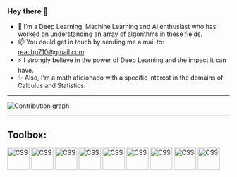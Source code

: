 ### Hey there 👋

<!-- - 🔭 I’m currently a student pursuing my Bachelor's degree. -->
- 🌱 I’m a Deep Learning, Machine Learning and AI enthusiast who has worked on understanding an array of algorithms in these fields.
- 📫 You could get in touch by sending me a mail to: reachp710@gmail.com
- ⚡ I strongly believe in the power of Deep Learning and the impact it can have.
- ✨ Also, I'm a math aficionado with a specific interest in the domains of Calculus and Statistics.

<hr/>
  <img src = "https://activity-graph.herokuapp.com/graph?username=PRITH-S07&theme=material-palenight&hide_border=true" alt = "Contribution graph"/>
<hr/>

## Toolbox:
<img src="https://cdn.jsdelivr.net/gh/devicons/devicon/icons/tensorflow/tensorflow-original.svg" alt="CSS" width="50" height="50"> <img src="https://cdn.jsdelivr.net/gh/devicons/devicon/icons/pandas/pandas-original-wordmark.svg" alt="CSS" width="50" height="50"/> <img src="https://cdn.jsdelivr.net/gh/devicons/devicon/icons/numpy/numpy-original-wordmark.svg" alt="CSS" width="50" height="50"/> <img src="https://cdn.jsdelivr.net/gh/devicons/devicon/icons/python/python-original.svg" alt="CSS" width="50" height="50"/> <img src="https://cdn.jsdelivr.net/gh/devicons/devicon/icons/jupyter/jupyter-original-wordmark.svg" alt="CSS" width="50" height="50"/> <img src="https://cdn.jsdelivr.net/gh/devicons/devicon/icons/azure/azure-original-wordmark.svg" alt="CSS" width="50" height="50"/> <img src="https://cdn.jsdelivr.net/gh/devicons/devicon/icons/html5/html5-original-wordmark.svg" alt="CSS" width="50" height="50"/> <img src="https://cdn.jsdelivr.net/gh/devicons/devicon/icons/css3/css3-original-wordmark.svg" alt="CSS" width="50" height="50"/> <img src="https://cdn.jsdelivr.net/gh/devicons/devicon/icons/javascript/javascript-original.svg" alt="CSS" width="50" height="50"/>
<!--
**PRITH-S07/PRITH-S07** is a ✨ _special_ ✨ repository because its `README.md` (this file) appears on your GitHub profile.

Here are some ideas to get you started:

- 🔭 I’m currently a student studyimg Computer Science.
- 🌱 I’m a Deep Learning and Machine Learning enthusiast who has worked on understanding an array of networks in deep learning.
- 📫 You could get in touch by sending me a mail to: reachp710@gmail.com
- ⚡ I strongly believe in the power of Deep Learning and the impact it can have.
- ✨ Also, I'm a math aficionado with a specific interest in the domains of Calculus and Statistics.
-->

